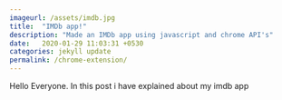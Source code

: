 ```yaml
---
imageurl: /assets/imdb.jpg
title:  "IMDb app!"
description: "Made an IMDb app using javascript and chrome API's"
date:   2020-01-29 11:03:31 +0530
categories: jekyll update
permalink: /chrome-extension/
---
```


Hello Everyone. In this post i have explained about my imdb app

